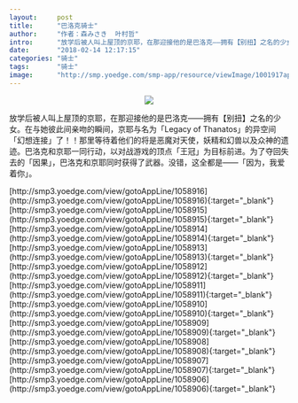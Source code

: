 ```yaml
---
layout:     post
title:      "巴洛克骑士"
author:     "作者：森みさき  叶村哲"
intro:      "放学后被人叫上屋顶的京耶，在那迎接他的是巴洛克——拥有【别扭】之名的少女。在与她彼此间亲吻的瞬间，京耶与名为「Legacy of Thanatos」的异空间「幻想连接」了！！那里等待着他们的将是恶魔对天使，妖精和幻兽以及众神的遗迹。巴洛克和京耶一同行动，以对战游戏的顶点「王冠」为目标前进。为了夺回失去的「因果」，巴洛克和京耶同时获得了武器。没错，这全都是——「因为，我爱着你」。"
date:       "2018-02-14 12:17:15"
categories: "骑士"
tags:       "骑士"
image:      "http://smp.yoedge.com/smp-app/resource/viewImage/1001917appline.png"
---
```

<div style="text-align: center">
<p><img src="http://smp.yoedge.com/smp-app/resource/viewImage/1001917appline.png"/></p>
</div>
<p class="post-meta">
<span>放学后被人叫上屋顶的京耶，在那迎接他的是巴洛克——拥有【别扭】之名的少女。在与她彼此间亲吻的瞬间，京耶与名为「Legacy of Thanatos」的异空间「幻想连接」了！！那里等待着他们的将是恶魔对天使，妖精和幻兽以及众神的遗迹。巴洛克和京耶一同行动，以对战游戏的顶点「王冠」为目标前进。为了夺回失去的「因果」，巴洛克和京耶同时获得了武器。没错，这全都是——「因为，我爱着你」。</span>
</p>
[http://smp3.yoedge.com/view/gotoAppLine/1058916](http://smp3.yoedge.com/view/gotoAppLine/1058916){:target="_blank"}
[http://smp3.yoedge.com/view/gotoAppLine/1058915](http://smp3.yoedge.com/view/gotoAppLine/1058915){:target="_blank"}
[http://smp3.yoedge.com/view/gotoAppLine/1058914](http://smp3.yoedge.com/view/gotoAppLine/1058914){:target="_blank"}
[http://smp3.yoedge.com/view/gotoAppLine/1058913](http://smp3.yoedge.com/view/gotoAppLine/1058913){:target="_blank"}
[http://smp3.yoedge.com/view/gotoAppLine/1058912](http://smp3.yoedge.com/view/gotoAppLine/1058912){:target="_blank"}
[http://smp3.yoedge.com/view/gotoAppLine/1058911](http://smp3.yoedge.com/view/gotoAppLine/1058911){:target="_blank"}
[http://smp3.yoedge.com/view/gotoAppLine/1058910](http://smp3.yoedge.com/view/gotoAppLine/1058910){:target="_blank"}
[http://smp3.yoedge.com/view/gotoAppLine/1058909](http://smp3.yoedge.com/view/gotoAppLine/1058909){:target="_blank"}
[http://smp3.yoedge.com/view/gotoAppLine/1058908](http://smp3.yoedge.com/view/gotoAppLine/1058908){:target="_blank"}
[http://smp3.yoedge.com/view/gotoAppLine/1058907](http://smp3.yoedge.com/view/gotoAppLine/1058907){:target="_blank"}
[http://smp3.yoedge.com/view/gotoAppLine/1058906](http://smp3.yoedge.com/view/gotoAppLine/1058906){:target="_blank"}


